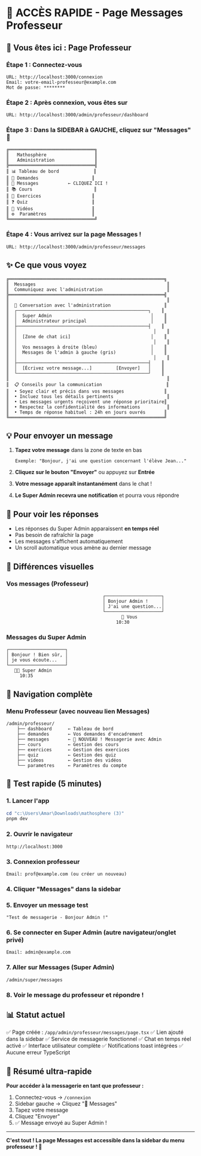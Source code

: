 # 🎯 ACCÈS RAPIDE - Page Messages Professeur

## 📍 Vous êtes ici : Page Professeur

### Étape 1 : Connectez-vous
```
URL: http://localhost:3000/connexion
Email: votre-email-professeur@example.com
Mot de passe: ********
```

### Étape 2 : Après connexion, vous êtes sur
```
URL: http://localhost:3000/admin/professeur/dashboard
```

### Étape 3 : Dans la SIDEBAR à GAUCHE, cliquez sur "Messages" 💬

```
╔════════════════════════════════╗
║   Mathosphère                  ║
║   Administration               ║
╠════════════════════════════════╣
║ 📊 Tableau de bord             ║
║ 👥 Demandes                    ║
║ 💬 Messages           ← CLIQUEZ ICI !
║ 📚 Cours                       ║
║ 📝 Exercices                   ║
║ ❓ Quiz                        ║
║ 🎥 Vidéos                      ║
║ ⚙️  Paramètres                 ║
╚════════════════════════════════╝
```

### Étape 4 : Vous arrivez sur la page Messages !
```
URL: http://localhost:3000/admin/professeur/messages
```

## ✨ Ce que vous voyez

```
╔══════════════════════════════════════════════════════════╗
║  Messages                                                 ║
║  Communiquez avec l'administration                        ║
╠══════════════════════════════════════════════════════════╣
║                                                           ║
║  💬 Conversation avec l'administration                    ║
║  ┌─────────────────────────────────────────────────┐    ║
║  │  Super Admin                                     │    ║
║  │  Administrateur principal                        │    ║
║  ├─────────────────────────────────────────────────┤    ║
║  │                                                   │    ║
║  │  [Zone de chat ici]                              │    ║
║  │                                                   │    ║
║  │  Vos messages à droite (bleu)                    │    ║
║  │  Messages de l'admin à gauche (gris)             │    ║
║  │                                                   │    ║
║  ├─────────────────────────────────────────────────┤    ║
║  │  [Écrivez votre message...]         [Envoyer]   │    ║
║  └─────────────────────────────────────────────────┘    ║
║                                                           ║
║  📋 Conseils pour la communication                        ║
║  • Soyez clair et précis dans vos messages               ║
║  • Incluez tous les détails pertinents                    ║
║  • Les messages urgents reçoivent une réponse prioritaire║
║  • Respectez la confidentialité des informations          ║
║  • Temps de réponse habituel : 24h en jours ouvrés       ║
╚══════════════════════════════════════════════════════════╝
```

## 💡 Pour envoyer un message

1. **Tapez votre message** dans la zone de texte en bas
   ```
   Exemple: "Bonjour, j'ai une question concernant l'élève Jean..."
   ```

2. **Cliquez sur le bouton "Envoyer"** ou appuyez sur **Entrée**

3. **Votre message apparaît instantanément** dans le chat !

4. **Le Super Admin recevra une notification** et pourra vous répondre

## 🔁 Pour voir les réponses

- Les réponses du Super Admin apparaissent **en temps réel**
- Pas besoin de rafraîchir la page
- Les messages s'affichent automatiquement
- Un scroll automatique vous amène au dernier message

## 🎨 Différences visuelles

### Vos messages (Professeur)
```
                                    ┌─────────────────────┐
                                    │ Bonjour Admin !     │
                                    │ J'ai une question...│
                                    └─────────────────────┘
                                           👤 Vous
                                         10:30
```

### Messages du Super Admin
```
┌─────────────────────┐
│ Bonjour ! Bien sûr, │
│ je vous écoute...   │
└─────────────────────┘
   👨‍💼 Super Admin
     10:35
```

## 📱 Navigation complète

### Menu Professeur (avec nouveau lien Messages)

```
/admin/professeur/
    ├── dashboard      ← Tableau de bord
    ├── demandes       ← Vos demandes d'encadrement
    ├── messages       ← 💬 NOUVEAU ! Messagerie avec Admin
    ├── cours          ← Gestion des cours
    ├── exercices      ← Gestion des exercices
    ├── quiz           ← Gestion des quiz
    ├── videos         ← Gestion des vidéos
    └── parametres     ← Paramètres du compte
```

## 🚀 Test rapide (5 minutes)

### 1. Lancer l'app
```powershell
cd "c:\Users\Amar\Downloads\mathosphere (3)"
pnpm dev
```

### 2. Ouvrir le navigateur
```
http://localhost:3000
```

### 3. Connexion professeur
```
Email: prof@example.com (ou créer un nouveau)
```

### 4. Cliquer "Messages" dans la sidebar

### 5. Envoyer un message test
```
"Test de messagerie - Bonjour Admin !"
```

### 6. Se connecter en Super Admin (autre navigateur/onglet privé)
```
Email: admin@example.com
```

### 7. Aller sur Messages (Super Admin)
```
/admin/super/messages
```

### 8. Voir le message du professeur et répondre !

## 📊 Statut actuel

✅ Page créée : `/app/admin/professeur/messages/page.tsx`
✅ Lien ajouté dans la sidebar
✅ Service de messagerie fonctionnel
✅ Chat en temps réel activé
✅ Interface utilisateur complète
✅ Notifications toast intégrées
✅ Aucune erreur TypeScript

## 🎯 Résumé ultra-rapide

**Pour accéder à la messagerie en tant que professeur :**

1. Connectez-vous → `/connexion`
2. Sidebar gauche → Cliquez "💬 Messages"
3. Tapez votre message
4. Cliquez "Envoyer"
5. ✅ Message envoyé au Super Admin !

---

**C'est tout ! La page Messages est accessible dans la sidebar du menu professeur ! 🎉**
